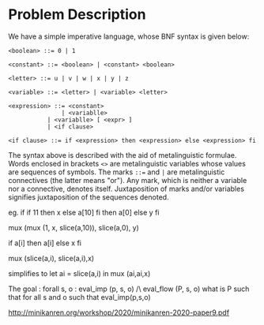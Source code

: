 # Problem Description


We have a simple imperative language, whose BNF syntax is given below: 

```
<boolean> ::= 0 | 1

<constant> ::= <boolean> | <constant> <boolean> 

<letter> ::= u | v | w | x | y | z

<variable> ::= <letter> | <variable> <letter> 

<expression> ::= <constant>
               | <variablle>
	       | <variablle> [ <expr> ]
	       | <if clause>

<if clause> ::= if <expression> then <expression> else <expression> fi
```

The syntax above is described with the aid of metalinguistic formulae.
Words enclosed in brackets `<>` are metalinguistic variables whose
values are sequences of symbols. The marks `::=` and `|` are metalinguistic
connectives (the latter means "or"). Any mark, which is neither a variable
nor a connective, denotes itself. Juxtaposition of
marks and/or variables signifies juxtaposition of the sequences denoted.



eg. if if 11 then x else a[10] fi then a[0] else y fi 


mux (mux (1, x,  slice(a,10)), slice(a,0), y) 

if a[i] then a[i] else x fi

mux (slice(a,i), slice(a,i),x)

simplifies to let ai = slice(a,i) in mux (ai,ai,x)


The goal :
forall s, o : eval_imp (p, s, o) /\ eval_flow (P, s, o)
what is P such that for all s and o such that eval_imp(p,s,o) 

http://minikanren.org/workshop/2020/minikanren-2020-paper9.pdf 
